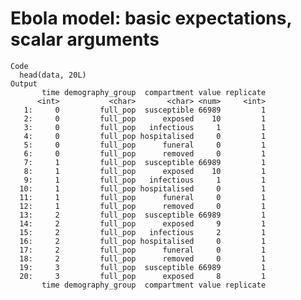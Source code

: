 # Ebola model: basic expectations, scalar arguments

    Code
      head(data, 20L)
    Output
           time demography_group  compartment value replicate
          <int>           <char>       <char> <num>     <int>
       1:     0         full_pop  susceptible 66989         1
       2:     0         full_pop      exposed    10         1
       3:     0         full_pop   infectious     1         1
       4:     0         full_pop hospitalised     0         1
       5:     0         full_pop      funeral     0         1
       6:     0         full_pop      removed     0         1
       7:     1         full_pop  susceptible 66989         1
       8:     1         full_pop      exposed    10         1
       9:     1         full_pop   infectious     1         1
      10:     1         full_pop hospitalised     0         1
      11:     1         full_pop      funeral     0         1
      12:     1         full_pop      removed     0         1
      13:     2         full_pop  susceptible 66989         1
      14:     2         full_pop      exposed     9         1
      15:     2         full_pop   infectious     2         1
      16:     2         full_pop hospitalised     0         1
      17:     2         full_pop      funeral     0         1
      18:     2         full_pop      removed     0         1
      19:     3         full_pop  susceptible 66989         1
      20:     3         full_pop      exposed     8         1
           time demography_group  compartment value replicate

